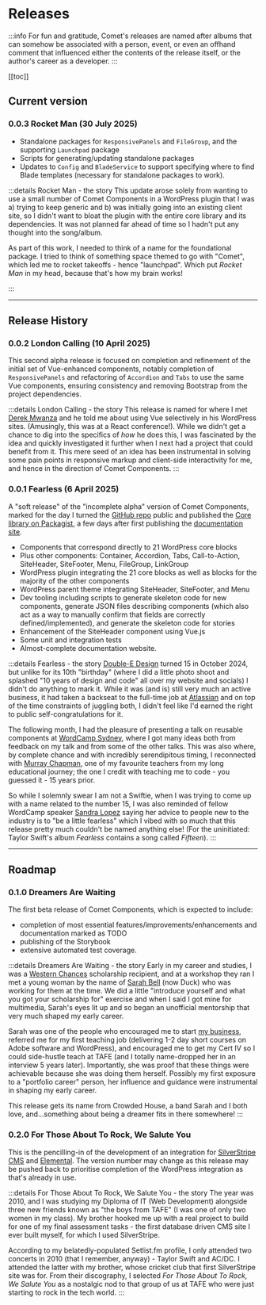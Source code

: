 # Releases

:::info
For fun and gratitude, Comet's releases are named after albums that can somehow be associated with a person, event, or even an offhand comment that influenced either the contents of the release itself, or the author's career as a developer.
:::

[[toc]]

## Current version

### 0.0.3 Rocket Man (30 July 2025)

- Standalone packages for `ResponsivePanels` and `FileGroup`, and the supporting `Launchpad` package
- Scripts for generating/updating standalone packages
- Updates to `Config` and `BladeService` to support specifying where to find Blade templates (necessary for standalone packages to work).

:::details Rocket Man - the story
This update arose solely from wanting to use a small number of Comet Components in a WordPress plugin that I was a) trying to keep generic and b) was initially going into an existing client site, so I didn't want to bloat the plugin with the entire core library and its dependencies. It was not planned far ahead of time so I hadn't put any thought into the song/album.

As part of this work, I needed to think of a name for the foundational package. I tried to think of something space themed to go with "Comet", which led me to rocket takeoffs - hence "launchpad". Which put _Rocket Man_ in my head, because that's how my brain works!

:::

---

## Release History

### 0.0.2 London Calling (10 April 2025)
This second alpha release is focused on completion and refinement of the initial set of Vue-enhanced components, notably completion of `ResponsivePanels` and refactoring of `Accordion` and `Tabs` to use the same Vue components, ensuring consistency and removing Bootstrap from the project dependencies.

:::details London Calling - the story
This release is named for where I met [Derek Mwanza](https://www.creativeconnections.co.uk/) and he told me about using Vue selectively in his WordPress sites. (Amusingly, this was at a React conference!). While we didn't get a chance to dig into the specifics of
_how_ he does this, I was fascinated by the idea and quickly investigated it further when I next had a project that could benefit from it. This mere seed of an idea has been instrumental in solving some pain points in responsive markup and client-side interactivity for me, and hence in the direction of Comet Components.
:::

### 0.0.1 Fearless (6 April 2025)

A "soft release" of the "incomplete alpha" version of Comet Components, marked for the day I turned the [GitHub repo](https://github.com/doubleedesign/comet-components) public and published the [Core library on Packagist](https://packagist.org/packages/doubleedesign/comet-components-core), a few days after first publishing the [documentation site](https://cometcomponents.io).

- Components that correspond directly to 21 WordPress core blocks
- Plus other components: Container, Accordion, Tabs, Call-to-Action, SiteHeader, SiteFooter, Menu, FileGroup, LinkGroup
- WordPress plugin integrating the 21 core blocks as well as blocks for the majority of the other components
- WordPress parent theme integrating SiteHeader, SiteFooter, and Menu
- Dev tooling including scripts to generate skeleton code for new components, generate JSON files describing components (which also act as a way to manually confirm that fields are correctly defined/implemented), and generate the skeleton code for stories
- Enhancement of the SiteHeader component using Vue.js
- Some unit and integration tests
- Almost-complete documentation website.

:::details Fearless - the story
[Double-E Design](https://www.doubleedesign.com.au) turned 15 in October 2024, but unlike for its 10th "birthday" (where I did a little photo shoot and splashed "10 years of design and code" all over my website and socials) I didn't do anything to mark it. While it was (and is) still very much an active business, it had taken a backseat to the full-time job at [Atlassian](https://www.atlassian.com/) and on top of the time constraints of juggling both, I didn't feel like I'd earned the right to public self-congratulations for it.

The following month, I had the pleasure of presenting a talk on reusable components at [WordCamp Sydney](https://sydney.wordcamp.org/2024/), where I got many ideas both from feedback on my talk and from some of the other talks. This was also where, by complete chance and with incredibly serendipitous timing, I reconnected with [Murray Chapman](https://www.muzkore.com/), one of my favourite teachers from my long educational journey; the one I credit with teaching me to code - you guessed it - 15 years prior.

So while I solemnly swear I am not a Swiftie, when I was trying to come up with a name related to the number 15, I was also reminded of fellow WordCamp speaker [Sandra Lopez](https://www.sandzstudio.com.au/) saying her advice to people new to the industry is to "be a little fearless" which I vibed with so much that this release pretty much couldn't be named anything else! (For the uninitiated: Taylor Swift's album _Fearless_ contains a song called _Fifteen_).
:::

---

## Roadmap

### 0.1.0 Dreamers Are Waiting
The first beta release of Comet Components, which is expected to include:
- completion of most essential features/improvements/enhancements and documentation marked as TODO
- publishing of the Storybook
- extensive automated test coverage.

:::details Dreamers Are Waiting - the story
Early in my career and studies, I was a [Western Chances](https://westernchances.org.au/) scholarship recipient, and at a workshop they ran I met a young woman by the name of [Sarah Bell](https://mantacreative.agency/) (now Duck) who was working for them at the time. We did a little "introduce yourself and what you got your scholarship for" exercise and when I said I got mine for multimedia, Sarah's eyes lit up and so began an unofficial mentorship that very much shaped my early career.

Sarah was one of the people who encouraged me to start [my business](https://www.doubleedesign.com.au), referred me for my first teaching job (delivering 1-2 day short courses on Adobe software and WordPress), and encouraged me to get my Cert IV so I could side-hustle teach at TAFE (and I totally name-dropped her in an interview 5 years later). Importantly, she was proof that these things were achievable because she was doing them herself. Possibly my first exposure to a "portfolio career" person, her influence and guidance were instrumental in shaping my early career.

This release gets its name from Crowded House, a band Sarah and I both love, and...something about being a dreamer fits in there somewhere!
:::

### 0.2.0 For Those About To Rock, We Salute You

This is the pencilling-in of the development of an integration for [SilverStripe CMS](https://www.silverstripe.org/) and [Elemental](https://github.com/silverstripe/silverstripe-elemental). The version number may change as this release may be pushed back to prioritise completion of the WordPress integration as that's already in use.

:::details For Those About To Rock, We Salute You - the story
The year was 2010, and I was studying my Diploma of IT (Web Development) alongside three new friends known as "the boys from TAFE" (I was one of only two women in my class). My brother hooked me up with a real project to build for one of my final assessment tasks - the first database driven CMS site I ever built myself, for which I used SilverStripe.

According to my belatedly-populated Setlist.fm profile, I only attended two concerts in 2010 (that I remember, anyway) - Taylor Swift and AC/DC. I attended the latter with my brother, whose cricket club that first SilverStripe site was for. From their discography, I selected _For Those About To Rock, We Salute You_ as a nostalgic nod to that group of us at TAFE who were just starting to rock in the tech world.
:::
